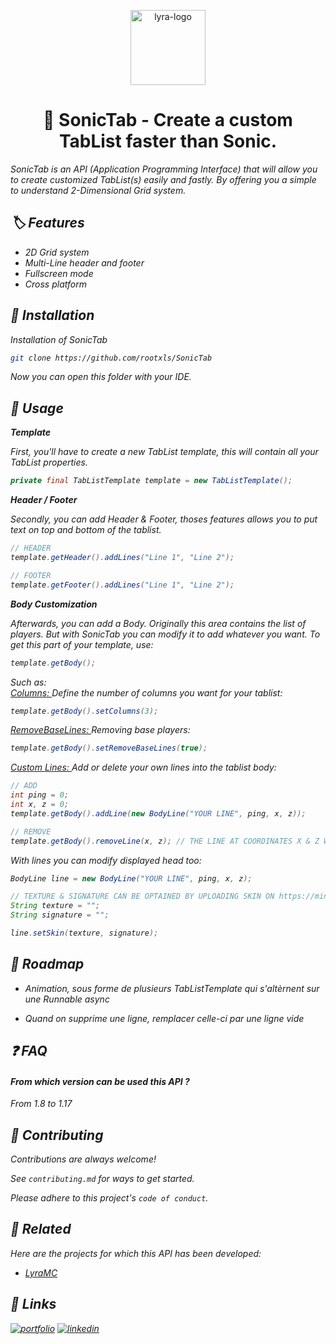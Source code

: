 
<p align="center">
    <img src="https://avatars.githubusercontent.com/u/76408197?s=200&v=4" alt="lyra-logo" width="120px" height="120px"/>
</p>
    


<p align="center">
    <h1 align="center">🦔 SonicTab - Create a custom TabList faster than Sonic.</h1>
  <i>SonicTab is an API (Application Programming Interface) that will allow you to create customized TabList(s) easily and fastly. By offering you a simple to understand 2-Dimensional Grid system.
</p>




## 🏷️ Features

- 2D Grid system
- Multi-Line header and footer
- Fullscreen mode
- Cross platform

  
## 📂 Installation

Installation of SonicTab

```bash
git clone https://github.com/rootxls/SonicTab
```

Now you can open this folder with your IDE.
    
## 📐 Usage


**Template**

First, you'll have to create a new TabList template, this will contain all your TabList properties.
```java
private final TabListTemplate template = new TabListTemplate();
```

**Header / Footer**

Secondly, you can add Header & Footer, thoses features allows you to put text on top and bottom of the tablist.

```java
// HEADER
template.getHeader().addLines("Line 1", "Line 2");

// FOOTER
template.getFooter().addLines("Line 1", "Line 2");
```

**Body Customization**

Afterwards, you can add a Body. Originally this area contains the list of players. But with SonicTab you can modify it to add whatever you want. To get this part of your template, use:

```java
template.getBody();
```

Such as: <br>
<u>Columns: </u> Define the number of columns you want for your tablist:

```java
template.getBody().setColumns(3);
```

<u>RemoveBaseLines: </u> Removing base players:

```java
template.getBody().setRemoveBaseLines(true);
```
<u>Custom Lines: </u> Add or delete your own lines into the tablist body:

```java
// ADD
int ping = 0;
int x, z = 0;
template.getBody().addLine(new BodyLine("YOUR LINE", ping, x, z));

// REMOVE
template.getBody().removeLine(x, z); // THE LINE AT COORDINATES X & Z WILL BE DELETED AND REPLACED BY A BLANK LINE
```

With lines you can modify displayed head too:

```java
BodyLine line = new BodyLine("YOUR LINE", ping, x, z);

// TEXTURE & SIGNATURE CAN BE OPTAINED BY UPLOADING SKIN ON https://mineskin.org/
String texture = "";
String signature = "";

line.setSkin(texture, signature);
```


  
## 🚧 Roadmap

- Animation, sous forme de plusieurs TabListTemplate qui s'altèrnent sur une Runnable async

- Quand on supprime une ligne, remplacer celle-ci par une ligne vide

## ❓ FAQ

#### From which version can be used this API ?

From 1.8 to 1.17

  
## 🤝 Contributing

Contributions are always welcome!

See `contributing.md` for ways to get started.

Please adhere to this project's `code of conduct`.

  
## 📎 Related

Here are the projects for which this API has been developed:

- [LyraMC](https://github.com/LyraMC)

  
## 🔗 Links
[![portfolio](https://img.shields.io/badge/my_portfolio-000?style=for-the-badge&logo=ko-fi&logoColor=white)](https://bsnk.tk/)
[![linkedin](https://img.shields.io/badge/linkedin-0A66C2?style=for-the-badge&logo=linkedin&logoColor=white)](https://www.linkedin.com/in/bastien-siniak/)

  
